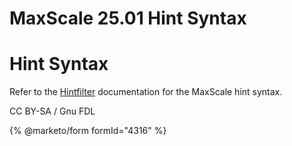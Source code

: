
# MaxScale 25.01 Hint Syntax

# Hint Syntax


Refer to the [Hintfilter](../mariadb-maxscale-25-01-filters/mariadb-maxscale-2501-maxscale-2501-hintfilter.md) documentation for the
MaxScale hint syntax.


CC BY-SA / Gnu FDL


{% @marketo/form formId="4316" %}
